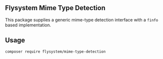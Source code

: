 ## Flysystem Mime Type Detection

This package supplies a generic mime-type detection interface with a
`finfo` based implementation.

## Usage

```bash
composer require flysystem/mime-type-detection
```
